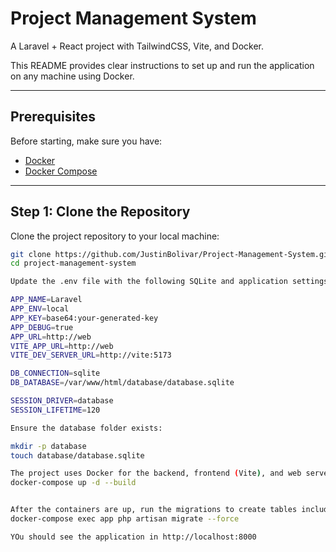 # Project Management System

A Laravel + React project with TailwindCSS, Vite, and Docker.

This README provides clear instructions to set up and run the application on any machine using Docker.

---

## Prerequisites

Before starting, make sure you have:

- [Docker](https://www.docker.com/get-started)
- [Docker Compose](https://docs.docker.com/compose/install/)

---

## Step 1: Clone the Repository

Clone the project repository to your local machine:

```bash
git clone https://github.com/JustinBolivar/Project-Management-System.git
cd project-management-system

Update the .env file with the following SQLite and application settings:

APP_NAME=Laravel
APP_ENV=local
APP_KEY=base64:your-generated-key
APP_DEBUG=true
APP_URL=http://web
VITE_APP_URL=http://web
VITE_DEV_SERVER_URL=http://vite:5173

DB_CONNECTION=sqlite
DB_DATABASE=/var/www/html/database/database.sqlite

SESSION_DRIVER=database
SESSION_LIFETIME=120

Ensure the database folder exists:

mkdir -p database
touch database/database.sqlite

The project uses Docker for the backend, frontend (Vite), and web server (Nginx). Build and start the containers with:
docker-compose up -d --build


After the containers are up, run the migrations to create tables including sessions:
docker-compose exec app php artisan migrate --force

YOu should see the application in http://localhost:8000
